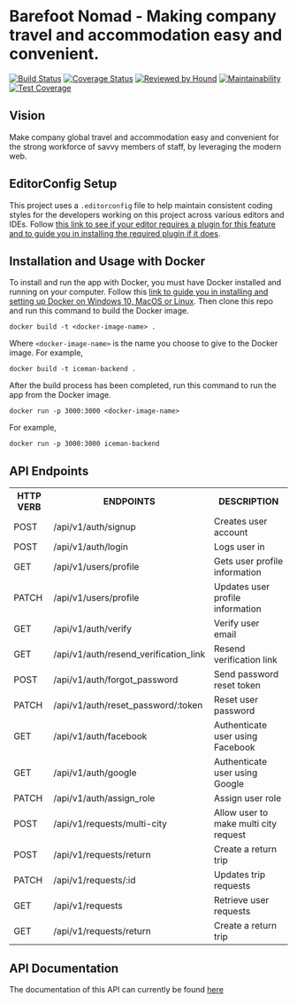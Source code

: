 # Barefoot Nomad - Making company travel and accommodation easy and convenient.

[![Build Status](https://travis-ci.com/andela/iceman-backend.svg?branch=development)](https://travis-ci.com/andela/iceman-backend)
[![Coverage Status](https://coveralls.io/repos/github/andela/iceman-backend/badge.svg?branch=development)](https://coveralls.io/github/andela/iceman-backend?branch=development) [![Reviewed by Hound](https://img.shields.io/badge/Reviewed_by-Hound-8E64B0.svg)](https://houndci.com)
[![Maintainability](https://api.codeclimate.com/v1/badges/56f831ea8261409ffb5f/maintainability)](https://codeclimate.com/github/andela/iceman-backend/maintainability)
[![Test Coverage](https://api.codeclimate.com/v1/badges/56f831ea8261409ffb5f/test_coverage)](https://codeclimate.com/github/andela/iceman-backend/test_coverage)

## Vision

Make company global travel and accommodation easy and convenient for the strong workforce of savvy members of staff, by leveraging the modern web.

## EditorConfig Setup
This project uses a `.editorconfig` file to help maintain consistent coding styles for the developers working on this project across various editors and IDEs. Follow [this link to see if your editor requires a plugin for this feature and to guide you in installing the required plugin if it does](https://editorconfig.org/#download).

## Installation and Usage with Docker
To install and run the app with Docker, you must have Docker installed and running on your computer. Follow this [link to guide you in installing and setting up Docker on Windows 10, MacOS or Linux](https://docs.docker.com/install/). Then clone this repo and run this command to build the Docker image.
```
docker build -t <docker-image-name> .
```
Where `<docker-image-name>` is the name you choose to give to the Docker image. For example,
```
docker build -t iceman-backend .
```
After the build process has been completed, run this command to run the app from the Docker image.
```
docker run -p 3000:3000 <docker-image-name>
```
For example,
```
docker run -p 3000:3000 iceman-backend
```

## API Endpoints

<table>
<tr><th>HTTP VERB</th><th>ENDPOINTS</th><th>DESCRIPTION</th></tr>
<tr><td>POST</td><td>/api/v1/auth/signup</td><td>Creates user account</td></tr>
<tr><td>POST</td><td>/api/v1/auth/login</td><td>Logs user in</td></tr>
<tr><td>GET</td><td>/api/v1/users/profile</td><td>Gets user profile information</td></tr>
<tr><td>PATCH</td><td>/api/v1/users/profile</td><td>Updates user profile information</td></tr>
<tr><td>GET</td><td>/api/v1/auth/verify</td><td>Verify user email</td></tr>
<tr><td>GET</td><td>/api/v1/auth/resend_verification_link</td><td>Resend verification link</td></tr>
<tr><td>POST</td><td>/api/v1/auth/forgot_password</td><td>Send password reset token</td></tr>
<tr><td>PATCH</td><td>/api/v1/auth/reset_password/:token</td><td>Reset user password</td></tr>
<tr><td>GET</td><td>/api/v1/auth/facebook</td><td>Authenticate user using Facebook</td></tr>
<tr><td>GET</td><td>/api/v1/auth/google</td><td>Authenticate user using Google</td></tr>
<tr><td>PATCH</td><td>/api/v1/auth/assign_role</td><td>Assign user role</td></tr>
<tr><td>POST</td><td>/api/v1/requests/multi-city</td><td>Allow user to make multi city request</td></tr>
<tr><td>POST</td><td>/api/v1/requests/return</td><td>Create a return trip</td></tr>
<tr><td>PATCH</td><td>/api/v1/requests/:id</td><td>Updates trip requests</td></tr>
<tr><td>GET</td><td>/api/v1/requests</td><td>Retrieve user requests</td></tr>
<tr><td>GET</td><td>/api/v1/requests/return</td><td>Create a return trip</td></tr>
</table>

## API Documentation
The documentation of this API can currently be found [here](https://iceman-backend-staging.herokuapp.com/docs/)
